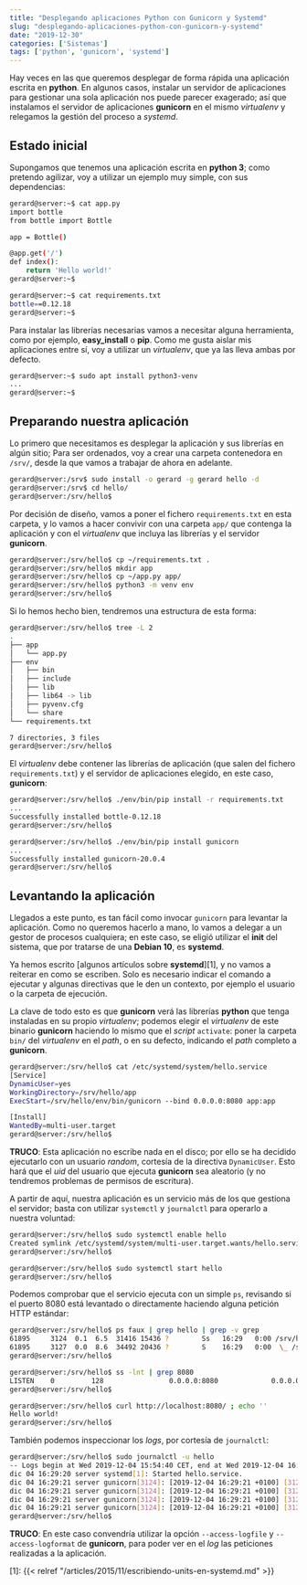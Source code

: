 ```yaml
---
title: "Desplegando aplicaciones Python con Gunicorn y Systemd"
slug: "desplegando-aplicaciones-python-con-gunicorn-y-systemd"
date: "2019-12-30"
categories: ['Sistemas']
tags: ['python', 'gunicorn', 'systemd']
---
```


Hay veces en las que queremos desplegar de forma rápida una aplicación escrita
en **python**. En algunos casos, instalar un servidor de aplicaciones para
gestionar una sola aplicación nos puede parecer exagerado; así que instalamos
el servidor de aplicaciones **gunicorn** en el mismo *virtualenv* y relegamos
la gestión del proceso a *systemd*.
<!--more-->

## Estado inicial

Supongamos que tenemos una aplicación escrita en **python 3**; como pretendo
agilizar, voy a utilizar un ejemplo muy simple, con sus dependencias:

```bash
gerard@server:~$ cat app.py 
import bottle
from bottle import Bottle

app = Bottle()

@app.get('/')
def index():
    return 'Hello world!'
gerard@server:~$ 
```

```bash
gerard@server:~$ cat requirements.txt 
bottle==0.12.18
gerard@server:~$ 
```

Para instalar las librerías necesarias vamos a necesitar alguna herramienta,
como por ejemplo, **easy_install** o **pip**. Como me gusta aislar mis aplicaciones
entre sí, voy a utilizar un *virtualenv*, que ya las lleva ambas por defecto.

```bash
gerard@server:~$ sudo apt install python3-venv
...
gerard@server:~$ 
```

## Preparando nuestra aplicación

Lo primero que necesitamos es desplegar la aplicación y sus librerías en algún sitio;
Para ser ordenados, voy a crear una carpeta contenedora en `/srv/`, desde la que
vamos a trabajar de ahora en adelante.

```bash
gerard@server:/srv$ sudo install -o gerard -g gerard hello -d
gerard@server:/srv$ cd hello/
gerard@server:/srv/hello$ 
```

Por decisión de diseño, vamos a poner el fichero `requirements.txt` en esta carpeta,
y lo vamos a hacer convivir con una carpeta `app/` que contenga la aplicación y
con el *virtualenv* que incluya las librerías y el servidor **gunicorn**.

```bash
gerard@server:/srv/hello$ cp ~/requirements.txt .
gerard@server:/srv/hello$ mkdir app
gerard@server:/srv/hello$ cp ~/app.py app/
gerard@server:/srv/hello$ python3 -m venv env
gerard@server:/srv/hello$ 
```

Si lo hemos hecho bien, tendremos una estructura de esta forma:

```bash
gerard@server:/srv/hello$ tree -L 2
.
├── app
│   └── app.py
├── env
│   ├── bin
│   ├── include
│   ├── lib
│   ├── lib64 -> lib
│   ├── pyvenv.cfg
│   └── share
└── requirements.txt

7 directories, 3 files
gerard@server:/srv/hello$ 
```

El *virtualenv* debe contener las librerías de aplicación (que salen del fichero
`requirements.txt`) y el servidor de aplicaciones elegido, en este caso, **gunicorn**:

```bash
gerard@server:/srv/hello$ ./env/bin/pip install -r requirements.txt 
...
Successfully installed bottle-0.12.18
gerard@server:/srv/hello$ 
```

```bash
gerard@server:/srv/hello$ ./env/bin/pip install gunicorn
...
Successfully installed gunicorn-20.0.4
gerard@server:/srv/hello$ 
```

## Levantando la aplicación

Llegados a este punto, es tan fácil como invocar `gunicorn` para levantar la
aplicación. Como no queremos hacerlo a mano, lo vamos a delegar a un gestor de
procesos cualquiera; en este caso, se eligió utilizar el **init** del sistema,
que por tratarse de una **Debian 10**, es **systemd**.

Ya hemos escrito [algunos artículos sobre **systemd**][1], y no vamos a reiterar
en como se escriben. Solo es necesario indicar el comando a ejecutar y algunas
directivas que le den un contexto, por ejemplo el usuario o la carpeta de
ejecución.

La clave de todo esto es que **gunicorn** verá las librerías **python** que
tenga instaladas en su propio *virtualenv*; podemos elegir el *virtualenv* de
este binario **gunicorn** haciendo lo mismo que el *script* `activate`: poner
la carpeta `bin/` del *virtualenv* en el *path*, o en su defecto, indicando
el *path* completo a **gunicorn**.

```bash
gerard@server:/srv/hello$ cat /etc/systemd/system/hello.service
[Service]
DynamicUser=yes
WorkingDirectory=/srv/hello/app
ExecStart=/srv/hello/env/bin/gunicorn --bind 0.0.0.0:8080 app:app

[Install]
WantedBy=multi-user.target
gerard@server:/srv/hello$ 
```

**TRUCO**: Esta aplicación no escribe nada en el disco; por ello se ha decidido
ejecutarlo con un usuario *random*, cortesía de la directiva `DynamicUser`. Esto
hará que el *uid* del usuario que ejecuta **gunicorn** sea aleatorio (y no tendremos
problemas de permisos de escritura).

A partir de aquí, nuestra aplicación es un servicio más de los que gestiona
el servidor; basta con utilizar `systemctl` y `journalctl` para operarlo a
nuestra voluntad:

```bash
gerard@server:/srv/hello$ sudo systemctl enable hello
Created symlink /etc/systemd/system/multi-user.target.wants/hello.service → /etc/systemd/system/hello.service.
gerard@server:/srv/hello$ 
```

```bash
gerard@server:/srv/hello$ sudo systemctl start hello
gerard@server:/srv/hello$ 
```

Podemos comprobar que el servicio ejecuta con un simple `ps`, revisando si el
puerto 8080 está levantado o directamente haciendo alguna petición HTTP estándar:

```bash
gerard@server:/srv/hello$ ps faux | grep hello | grep -v grep
61895     3124  0.1  6.5  31416 15436 ?        Ss   16:29   0:00 /srv/hello/env/bin/python3 /srv/hello/env/bin/gunicorn --bind 0.0.0.0:8080 app:app
61895     3127  0.0  8.6  34492 20436 ?        S    16:29   0:00  \_ /srv/hello/env/bin/python3 /srv/hello/env/bin/gunicorn --bind 0.0.0.0:8080 app:app
gerard@server:/srv/hello$ 
```

```bash
gerard@server:/srv/hello$ ss -lnt | grep 8080
LISTEN    0         128                0.0.0.0:8080             0.0.0.0:*       
gerard@server:/srv/hello$ 
```

```bash
gerard@server:/srv/hello$ curl http://localhost:8080/ ; echo ''
Hello world!
gerard@server:/srv/hello$ 
```

También podemos inspeccionar los *logs*, por cortesía de `journalctl`:

```bash
gerard@server:/srv/hello$ sudo journalctl -u hello
-- Logs begin at Wed 2019-12-04 15:54:40 CET, end at Wed 2019-12-04 16:33:15 CET. --
dic 04 16:29:20 server systemd[1]: Started hello.service.
dic 04 16:29:21 server gunicorn[3124]: [2019-12-04 16:29:21 +0100] [3124] [INFO] Starting gunicorn 20.0.4
dic 04 16:29:21 server gunicorn[3124]: [2019-12-04 16:29:21 +0100] [3124] [INFO] Listening at: http://0.0.0.0:8080 (3124)
dic 04 16:29:21 server gunicorn[3124]: [2019-12-04 16:29:21 +0100] [3124] [INFO] Using worker: sync
dic 04 16:29:21 server gunicorn[3124]: [2019-12-04 16:29:21 +0100] [3127] [INFO] Booting worker with pid: 3127
gerard@server:/srv/hello$ 
```

**TRUCO**: En este caso convendría utilizar la opción `--access-logfile` y
`--access-logformat` de **gunicorn**, para poder ver en el *log* las peticiones
realizadas a la aplicación.

[1]: {{< relref "/articles/2015/11/escribiendo-units-en-systemd.md" >}}

